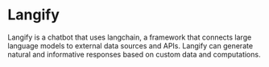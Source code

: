 # Langify
 Langify is a chatbot that uses langchain, a framework that connects large language models to external data sources and APIs. Langify can generate natural and informative responses based on custom data and computations.
